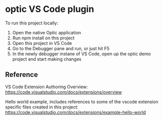 # optic VS Code plugin

To run this project locally:

1. Open the native Optic application 
2. Run npm install on this project
2. Open this project in VS Code 
3. Go to the Debugger pane and run, or just hit F5
4. In the newly debugger instane of VS Code, open up the optic demo project and start making changes

## Reference
VS Code Extension Authoring Overview: https://code.visualstudio.com/docs/extensions/overview

Hello world example, includes references to some of the vscode extension specific files created in this project: https://code.visualstudio.com/docs/extensions/example-hello-world